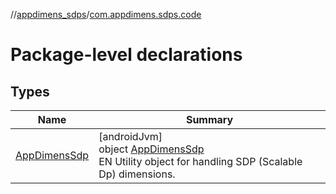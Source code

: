//[appdimens_sdps](../../index.md)/[com.appdimens.sdps.code](index.md)

# Package-level declarations

## Types

| Name | Summary |
|---|---|
| [AppDimensSdp](-app-dimens-sdp/index.md) | [androidJvm]<br>object [AppDimensSdp](-app-dimens-sdp/index.md)<br>EN Utility object for handling SDP (Scalable Dp) dimensions. |